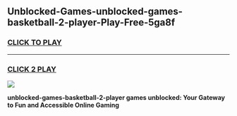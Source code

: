 
## Unblocked-Games-unblocked-games-basketball-2-player-Play-Free-5ga8f
<h3>
<a href="https://premium76.site?title=unblocked-games-basketball-2-player&ref=22A">CLICK TO PLAY</a></h3>
<hr>

<h3>
<a href="https://premium76.site?title=unblocked-games-basketball-2-player&ref=22A">CLICK 2 PLAY</a>
  
</h3>

<a href="https://premium76.site?title=unblocked-games-basketball-2-player&ref=22A"><img src="https://clearcache.store/games.png"></a>


**unblocked-games-basketball-2-player games unblocked: Your Gateway to Fun and Accessible Online Gaming**

